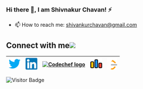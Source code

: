 ### Hi there 👋, I am Shivnakur Chavan! ⚡

- 📫 How to reach me: shivankurchavan@gmail.com


## Connect with me<img src="https://github.com/TheDudeThatCode/TheDudeThatCode/blob/master/Assets/Handshake.gif" height="32px">

[<img src="https://github.com/shivankurchavan/shivankurchavan/blob/main/twitter.svg" alt="Twitter" height="32" target="_blank">](https://twitter.com/ChavanShivankur) | [<img src="https://github.com/shivankurchavan/shivankurchavan/blob/main/Linkedin.svg" alt="LinkedIn logo" height="32" target="_blank">](https://www.linkedin.com/in/shivankurchavan/) | [<img src="https://gitgud.io/uploads/-/system/group/avatar/12294/cc.png" alt="Codechef logo" height="32" target="_blank">](https://www.codechef.com/) | [<img src="https://github.com/AP-XD/AP-XD/blob/main/Assets/codeforces.svg" alt="Codeforces logo" height="32" target="_blank">](https://codeforces.com/) | [<img src="https://github.com/AP-XD/AP-XD/blob/main/Assets/leet-code.svg" alt="Leetcode logo" height="32" target="_blank">](https://leetcode.com/)
|:---:|:---:|:---:|:---:|:---:|
<!---
**Languages and Tools:** 
<p align="center">
  <a href="https://skillicons.dev">
    <img src="https://skillicons.dev/icons?i=cpp,c,html,css,js,react,tailwind,nodejs,vscode,git,github,figma" />
  </a>
</p>


![Shivankur Chavan's GitHub stats](https://github-readme-stats-sigma-five.vercel.app/api?username=shivankurchavan&theme=tokyonight&show_icons=true)
![Top Langs](https://github-readme-stats-sigma-five.vercel.app/api/top-langs/?username=shivankurchavan&hide_progress=true)
--->
![Visitor Badge](https://visitor-badge.laobi.icu/badge?page_id=shivankurchavan.shivankurchavan)

<!---
shivankurchavan/shivankurchavan is a ✨ special ✨ repository because its `README.md` (this file) appears on your GitHub profile.
You can click the Preview link to take a look at your changes.
--->
